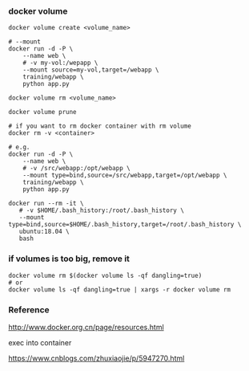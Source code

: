 
### docker volume

```shell script
docker volume create <volume_name>  

# --mount 
docker run -d -P \
    --name web \
    # -v my-vol:/wepapp \
    --mount source=my-vol,target=/webapp \
    training/webapp \
    python app.py

docker volume rm <volume_name>

docker volume prune

# if you want to rm docker container with rm volume
docker rm -v <container>

# e.g.
docker run -d -P \
    --name web \
    # -v /src/webapp:/opt/webapp \
    --mount type=bind,source=/src/webapp,target=/opt/webapp \
    training/webapp \
    python app.py

docker run --rm -it \
   # -v $HOME/.bash_history:/root/.bash_history \
   --mount type=bind,source=$HOME/.bash_history,target=/root/.bash_history \
   ubuntu:18.04 \
   bash

```



### if volumes is too big, remove it

```shell script
docker volume rm $(docker volume ls -qf dangling=true)
# or
docker volume ls -qf dangling=true | xargs -r docker volume rm
```
    
### Reference

http://www.docker.org.cn/page/resources.html

exec into container

https://www.cnblogs.com/zhuxiaojie/p/5947270.html